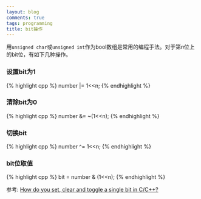 ```yaml
---
layout: blog
comments: true
tags: programming
title: bit操作
---
```


用`unsigned char`或`unsigned int`作为bool数组是常用的编程手法。对于第$n$位上的bit位，有如下几种操作。

### 设置bit为1 ###
{% highlight cpp %}
    number |= 1<<n;
{% endhighlight %}

### 清除bit为0 ###

{% highlight cpp %}
    number &= ~(1<<n);
{% endhighlight %}

### 切换bit ###

{% highlight cpp %}
    number ^= 1<<n;
{% endhighlight %}

### bit位取值 ###

{% highlight cpp %}
    bit = number & (1<<n);
{% endhighlight %}
  

参考: [How do you set, clear and toggle a single bit in C/C++?](http://stackoverflow.com/questions/47981/how-do-you-set-clear-and-toggle-a-single-bit-in-c-c)
